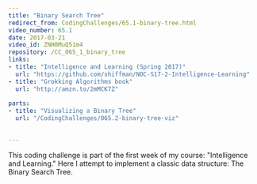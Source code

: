 ```yaml
---
title: "Binary Search Tree"
redirect_from: CodingChallenges/65.1-binary-tree.html
video_number: 65.1
date: 2017-03-21
video_id: ZNH0MuQ51m4
repository: /CC_065_1_binary_tree
links:
- title: "Intelligence and Learning (Spring 2017)"  
  url: "https://github.com/shiffman/NOC-S17-2-Intelligence-Learning"
- title: "Grokking Algorithms book"  
  url: "http://amzn.to/2mMCK7Z"
  
parts:
- title: "Visualizing a Binary Tree"
  url: "/CodingChallenges/065.2-binary-tree-viz"

  
---
```


This coding challenge is part of the first week of my course: "Intelligence and Learning." Here I attempt to implement a classic data structure: The Binary Search Tree.

